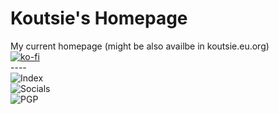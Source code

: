 # Koutsie's Homepage
My current homepage (might be also availbe in koutsie.eu.org) <br />
[![ko-fi](https://www.ko-fi.com/img/donate_sm.png)](https://ko-fi.com/R6R3HDMB)
<br />----<br />
![Index](http://i.imgur.com/Ll6EKr6.png)
<br />
![Socials](http://i.imgur.com/AifDrKv.png)
<br />
![PGP](http://i.imgur.com/qdx52KK.png)
